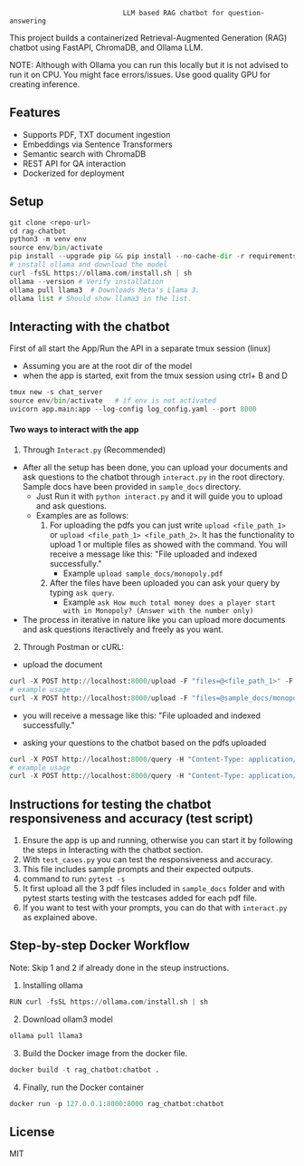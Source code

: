                                 LLM based RAG chatbot for question-answering

This project builds a containerized Retrieval-Augmented Generation (RAG) chatbot using FastAPI, ChromaDB, and Ollama LLM.

NOTE: Although with Ollama you can run this locally but it is not advised to run it on CPU. You might face errors/issues. Use good quality GPU for creating inference.
## Features
- Supports PDF, TXT document ingestion
- Embeddings via Sentence Transformers
- Semantic search with ChromaDB
- REST API for QA interaction
- Dockerized for deployment

## Setup

```python
git clone <repo-url>
cd rag-chatbot
python3 -m venv env
source env/bin/activate
pip install --upgrade pip && pip install --no-cache-dir -r requirements.txt
# install ollama and download the model
curl -fsSL https://ollama.com/install.sh | sh
ollama --version # Verify installation
ollama pull llama3  # Downloads Meta's Llama 3.
ollama list # Should show llama3 in the list.
```

## Interacting with the chatbot

First of all start the App/Run the API in a separate tmux session (linux)
- Assuming you are at the root dir of the model
- when the app is started, exit from the tmux session using ctrl+ B and D
```python
tmux new -s chat_server
source env/bin/activate   # if env is not activated
uvicorn app.main:app --log-config log_config.yaml --port 8000
```

#### Two ways to interact with the app
1. Through `Interact.py` (Recommended)

- After all the setup has been done, you can upload your documents and ask questions to the chatbot through `interact.py` in the root directory. Sample docs have been provided in `sample_docs` directory.
    - Just Run it with `python interact.py` and it will guide you to upload and ask questions.
    - Examples are as follows:
        1. For uploading the pdfs you can just write `upload <file_path_1>` or `upload <file_path_1> <file_path_2>`. It has the functionality to upload 1 or multiple files as showed with the command. You will receive a message like this: "File uploaded and indexed successfully."
            - Example `upload sample_docs/monopoly.pdf`
        2. After the files have been uploaded you can ask your query by typing `ask query`. 
            - Example `ask How much total money does a player start with in Monopoly? (Answer with the number only)`
- The process in iterative in nature like you can upload more documents and ask questions iteractively and freely as you want.

2. Through Postman or cURL:

- upload the document
```python
curl -X POST http://localhost:8000/upload -F "files=@<file_path_1>" -F "files=@<file_path_2>"
# example usage
curl -X POST http://localhost:8000/upload -F "files=@sample_docs/monopoly.pdf"
```

- you will receive a message like this: "File uploaded and indexed successfully."

- asking your questions to the chatbot based on the pdfs uploaded
```python
curl -X POST http://localhost:8000/query -H "Content-Type: application/json" -d '{"question": "your-query"}'
# example usage
curl -X POST http://localhost:8000/query -H "Content-Type: application/json" -d '{"question": "How much total money does a player start with in Monopoly? (Answer with the number only"}'
```

## Instructions for testing the chatbot responsiveness and accuracy (test script)

1. Ensure the app is up and running, otherwise you can start it by following the steps in Interacting with the chatbot section.
2. With `test_cases.py` you can test the responsiveness and accuracy. 
3. This file includes sample prompts and their expected outputs. 
4. command to run: `pytest -s`
5. It first upload all the 3 pdf files included in `sample_docs` folder and with pytest starts testing with the testcases added for each pdf file.
6. If you want to test with your prompts, you can do that with `interact.py` as explained above.


## Step-by-step Docker Workflow
Note: Skip 1 and 2 if already done in the steup instructions.

1. Installing ollama
```python
RUN curl -fsSL https://ollama.com/install.sh | sh
```
2. Download ollam3 model
```python
ollama pull llama3 
```

3. Build the Docker image from the docker file.
```python
docker build -t rag_chatbot:chatbot .
```

4. Finally, run the Docker container
```python
docker run -p 127.0.0.1:8000:8000 rag_chatbot:chatbot
```

## License
MIT
